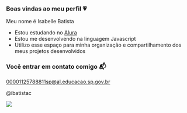 ### Boas vindas ao meu perfil 💗

Meu nome é Isabelle Batista 

- Estou estudando no [Alura](https://www.alura.com.br/)
- Estou me desenvolvendo na linguagem Javascript
- Utilizo esse espaço para minha organização e compartilhamento dos meus projetos desenvolvidos

### Você entrar em contato comigo 📬

00001125788811sp@al.educacao.sp.gov.br

@ibatistac

![](https://tenor.com/pt-BR/view/lana-gif-8906528299282642413)
